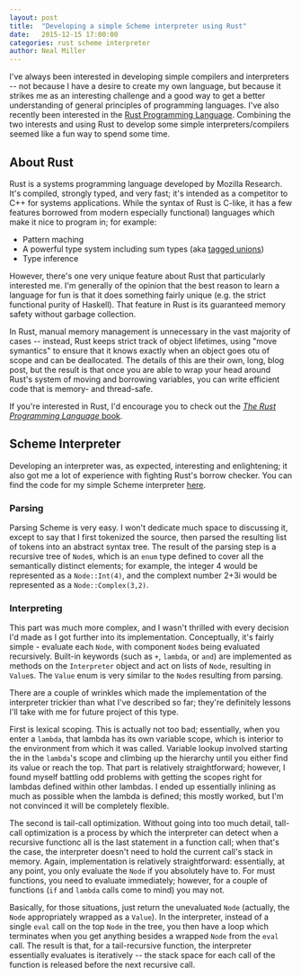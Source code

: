 ```yaml
---
layout: post
title:  "Developing a simple Scheme interpreter using Rust"
date:   2015-12-15 17:00:00
categories: rust scheme interpreter
author: Neal Miller
---
```


I've always been interested in developing simple compilers and interpreters -- not because I have a desire to create my own language, but because it strikes me as an interesting challenge and a good way to get a better understanding of general principles of programming languages.
I've also recently been interested in the [Rust Programming Language](https://www.rust-lang.org/).
Combining the two interests and using Rust to develop some simple interpreters/compilers seemed like a fun way to spend some time.

## About Rust
Rust is a systems programming language developed by Mozilla Research.
It's compiled, strongly typed, and very fast; it's intended as a competitor to C++ for systems applications.
While the syntax of Rust is C-like, it has a few features borrowed from modern especially functional) languages which make it nice to program in; for example:

* Pattern maching
* A powerful type system including sum types (aka [tagged unions](https://en.wikipedia.org/wiki/Tagged_union))
* Type inference

However, there's one very unique feature about Rust that particularly interested me.
I'm generally of the opinion that the best reason to learn a language for fun is that it does something fairly unique (e.g. the strict functional purity of Haskell).
That feature in Rust is its guaranteed memory safety without garbage collection.

In Rust, manual memory management is unnecessary in the vast majority of cases -- instead, Rust keeps strict track of object lifetimes, using "move symantics" to ensure that it knows exactly when an object goes otu of scope and can be deallocated.
The details of this are their own, long, blog post, but the result is that once you are able to wrap your head around Rust's system of moving and borrowing variables, you can write efficient code that is memory- and thread-safe.

If you're interested in Rust, I'd encourage you to check out the [*The Rust Programming Language* book](https://doc.rust-lang.org/book/).

## Scheme Interpreter
Developing an interpreter was, as expected, interesting and enlightening; it also got me a lot of experience with fighting Rust's borrow checker.
You can find the code for my simple Scheme interpreter [here](https://github.com/wlmiller/rust-toys/tree/master/rscheme).

### Parsing
Parsing Scheme is very easy.
I won't dedicate much space to discussing it, except to say that I first tokenized the source, then parsed the resulting list of tokens into an abstract syntax tree.
The result of the parsing step is a recursive tree of `Node`s, which is an `enum` type defined to cover all the semantically distinct elements; for example, the integer 4 would be represented as a `Node::Int(4)`, and the complext number 2+3i would be represented as a `Node::Complex(3,2)`.

### Interpreting
This part was much more complex, and I wasn't thrilled with every decision I'd made as I got further into its implementation.
Conceptually, it's fairly simple - evaluate each `Node`, with component `Node`s being evaluated recursively.
Built-in keywords (such as `+`, `lambda`, or `and`) are implemented as methods on the `Interpreter` object and act on lists of `Node`, resulting in `Value`s.
The `Value` enum is very similar to the `Node`s resulting from parsing.

There are a couple of wrinkles which made the implementation of the interpreter trickier than what I've described so far; they're definitely lessons I'll take with me for future project of this type.

First is lexical scoping.
This is actually not too bad; essentially, when you enter a `lambda`, that lambda has its own variable scope, which is interior to the environment from which it was called.
Variable lookup involved starting the in the `lambda`'s scope and climbing up the hierarchy until you either find its value or reach the top.
That part is relatively straightforward; however, I found myself battling odd problems with getting the scopes right for lambdas defined within other lambdas.
I ended up essentially inlining as much as possible when the lambda is defined; this mostly worked, but I'm not convinced it will be completely flexible.

The second is tail-call optimization.
Without going into too much detail, tall-call optimization is a process by which the interpreter can detect when a recursive functionc all is the last statement in a function call; when that's the case, the interpreter doesn't need to hold the current call's stack in memory.
Again, implementation is relatively straightforward: essentially, at any point, you only evaluate the `Node` if you absolutely have to.
For must functions, you need to evaluate immediately; however, for a couple of functions (`if` and `lambda` calls come to mind) you may not.

Basically, for those situations, just return the unevaluated `Node` (actually, the `Node` appropriately wrapped as a `Value`).
In the interpreter, instead of a single `eval` call on the top `Node` in the tree, you then have a loop which terminates when you get anything besides a wrapped `Node` from the `eval` call.
The result is that, for a tail-recursive function, the interpreter essentially evaluates is iteratively -- the stack space for each call of the function is released before the next recursive call.